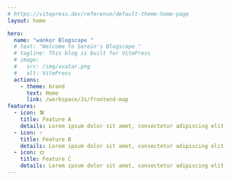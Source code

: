 ```yaml
---
# https://vitepress.dev/reference/default-theme-home-page
layout: home

hero:
  name: "wankor Blogscape "
  # text: "Welcome to Serein's Blogscape "
  # tagline: This blog is built for VitePress
  # image:
  #   src: /img/avatar.png
  #   alt: VitePress
  actions:
    - theme: brand
      text: Home
      link: /workspace/Js/frontend-map
features:
  - icon: 🛠️
    title: Feature A
    details: Lorem ipsum dolor sit amet, consectetur adipiscing elit
  - icon: ⚡️
    title: Feature B
    details: Lorem ipsum dolor sit amet, consectetur adipiscing elit
  - icon: 🌞
    title: Feature C
    details: Lorem ipsum dolor sit amet, consectetur adipiscing elit
---
```


<Layout />





